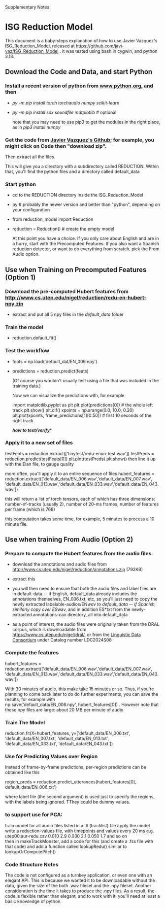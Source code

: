 Supplementary Notes

#	      	      ISG Reduction Model

This document is a baby-steps explanation of how to use Javier
Vazquez's ISG_Reduction_Model, released at
https://github.com/javi-vaz/ISG_Reduction_Model .  It was tested
 using bash in cygwin, and python 3.13.

<!---------------------------------------------------->
## Download the Code and Data, and start Python 

### Install a recent version of python from www.python.org, and then 

* _py -m pip install torch torchaudio numpy scikit-learn_
* _py -m pip install sox soundfile matplotlib_    # optional

   note that you may need to use pip3 to get the modules in the right place, as in *pip3 install numpy*

### Get the code from [Javier Vazquez's Github](https://github.com/javi-vaz/ISG_Reduction_Model);  for example, you might click on Code then "download zip".

  Then extract all the files.

  This will give you a directory with a subdirectory called REDUCTION.  Within that, you'll find the python files and a directory called default_data

### Start  python

- cd to the REDUCTION directory inside the ISG_Reduction_Model
- py       # probably the newer version and better than "python", depending on your configuration
- from reduction_model import Reduction
- reduction = Reduction()   # create the empty model 

  At this point you have a choice.  If you only care about English and are in a hurry,
start with the Precomputed Features.
If you also want a Spanish reduction detector, or want to do everything from scratch,
pick the From Audio option.


<!---------------------------------------------------->
## Use when Training on Precomputed Features (Option 1)

### Download the pre-computed Hubert features from  http://www.cs.utep.edu/nigel/reduction/redu-en-hubert-npy.zip

- extract and put all 5 npy files in the *default_data* folder

### Train the model 

- reduction.default_fit()

### Test the workflow 
- feats = np.load('default_dat/EN_006.npy')
- predictions = reduction.predict(feats)

  (Of course you wouldn't usually test using a file that was included in the training data.)

  Now we can visualize the predictions with, for example

    import matplotlib.pyplot as plt
    plt.plot(predictions[0])          # the whole left track
    plt.show()
    plt.clf()
    xpoints = np.arange(0.0, 10.0, 0.20)
    plt.plot(xpoints, frame_predictions[1][0:50])  # first 10 seconds of the right track

    *************how to test/verify**************


### Apply it to a new set of files

testFeats = reduction.extract(['tinytest/redu-enun-test.wav'])
testPreds = reduction.predict(testFeats[0])
plt.plot(testPreds)
plt.show()
    then line it up with the Elan file, to gauge quality


   more often, you'll apply it to an entire sequence of files 
hubert_features = reduction.extract(['default_data/EN_006.wav','default_data/EN_007.wav', 'default_data/EN_013.wav','default_data/EN_033.wav','default_data/EN_043.wav'])

this will return a list of torch tensors, each of which has three dimensions: 
number-of-tracks (usually 2), number of 20-ms frames, number of features per frame (which is 768)

this computation takes some time, for example, 5 minutes to process a 10 minute file.



<!---------------------------------------------------->
## Use when training From Audio (Option 2)

### Prepare to compute the Hubert features from the audio files

-  download the annotations and audio files from http://www.cs.utep.edu/nigel/reduction/annotations.zip (792KB)
- extract this
- you will then need to ensure that both the audio files and label files are in default-data
-- if English, default_data already includes the annotations themselves, EN_006.txt, etc, so you'll just need to copy the newly extracted labelable-audios/EN*wav to default_data
-- if Spanish, similarly copy over ES*wav, and in addition ES*txt from the newly-extracted annotations-cao directory, all into default_data	

- as a point of interest, the audio files were originally taken from
 the DRAL corpus, which is downloadable from https://www.cs.utep.edu/nigel/dral/, or from 
 the [Linguistic Data Consortium](https://www.ldc.upenn.edu/) under Catalog number LDC2024S08

###  Compute the features

hubert_features = reduction.extract(['default_data/EN_006.wav','default_data/EN_007.wav', 'default_data/EN_013.wav','default_data/EN_033.wav','default_data/EN_043.wav'])

   With 30 minutes of audio, this make take 15 minutes or so.  Thus, if you're planning to come back later to do do further experiments, you can save the results, for example with    
np.save('default_data/EN_006.npy', hubert_features[0]) .  However note that these npy files are large: about 20 MB per minute of audio


### Train The Model 

reduction.fit(X=hubert_features, y=['default_data/EN_006.txt', 'default_data/EN_007.txt', 'default_data/EN_013.txt', 'default_data/EN_033.txt', 'default_data/EN_043.txt'])


<!---------------------------------------------------->
### Use for Predicting Values over Region

Instead of frame-by-frame predictions, per-region predictions can be obtained like this

region_preds = reduction.predict_utterances(hubert_features[0], default_data/EN_006.txt')

   where label file (the second argument) is used just to specify the regions, with the labels being ignored.  TThey could be dummy values. 


### to support use for PCA: 
train model
for all audio files listed in a .tl  (tracklist) file
   apply the model
   write a reduction-values file, with timepoints and values every 20 ms
   e.g. utep00.aur-redu.csv
         0.010 2.9
         0.030 2.1
         0.050 1.7
         and so on 	 
then in makeTrackMonster,
   add a code for this (and create a .fss file with that code)
   and add a function called lookupRedu() similar to lookupOrComputePitch()


<!---------------------------------------------------->
### Code Structure Notes

The code is not configured as a turnkey application, or even one with
an elegant API.  This is because we wanted it to be downloadable
without the data, given the size of the both .wav fileset and the .npy
fileset.  Another consideration is the time it takes to produce the
.npy files.  As a result, the code is flexible rather than elegant,
and to work with it, you'll need at least a basic knowledge of python.
